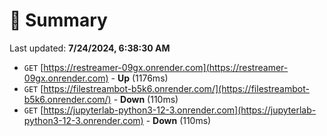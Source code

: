 # 📖 Summary
Last updated: **7/24/2024, 6:38:30 AM**

- `GET` [https://restreamer-09gx.onrender.com](https://restreamer-09gx.onrender.com) - **Up** (1176ms)
- `GET` [https://filestreambot-b5k6.onrender.com/](https://filestreambot-b5k6.onrender.com/) - **Down** (110ms)
- `GET` [https://jupyterlab-python3-12-3.onrender.com](https://jupyterlab-python3-12-3.onrender.com) - **Down** (110ms)
